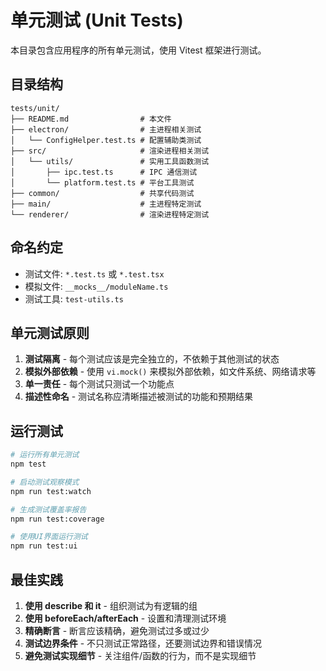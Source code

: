 # 单元测试 (Unit Tests)

本目录包含应用程序的所有单元测试，使用 Vitest 框架进行测试。

## 目录结构

```
tests/unit/
├── README.md                # 本文件
├── electron/                # 主进程相关测试
│   └── ConfigHelper.test.ts # 配置辅助类测试
├── src/                     # 渲染进程相关测试
│   └── utils/               # 实用工具函数测试
│       ├── ipc.test.ts      # IPC 通信测试
│       └── platform.test.ts # 平台工具测试
├── common/                  # 共享代码测试
├── main/                    # 主进程特定测试
└── renderer/                # 渲染进程特定测试
```

## 命名约定

- 测试文件: `*.test.ts` 或 `*.test.tsx`
- 模拟文件: `__mocks__/moduleName.ts`
- 测试工具: `test-utils.ts`

## 单元测试原则

1. **测试隔离** - 每个测试应该是完全独立的，不依赖于其他测试的状态
2. **模拟外部依赖** - 使用 `vi.mock()` 来模拟外部依赖，如文件系统、网络请求等
3. **单一责任** - 每个测试只测试一个功能点
4. **描述性命名** - 测试名称应清晰描述被测试的功能和预期结果

## 运行测试

```bash
# 运行所有单元测试
npm test

# 启动测试观察模式
npm run test:watch

# 生成测试覆盖率报告
npm run test:coverage

# 使用UI界面运行测试
npm run test:ui
```

## 最佳实践

1. **使用 describe 和 it** - 组织测试为有逻辑的组
2. **使用 beforeEach/afterEach** - 设置和清理测试环境
3. **精确断言** - 断言应该精确，避免测试过多或过少
4. **测试边界条件** - 不只测试正常路径，还要测试边界和错误情况
5. **避免测试实现细节** - 关注组件/函数的行为，而不是实现细节 